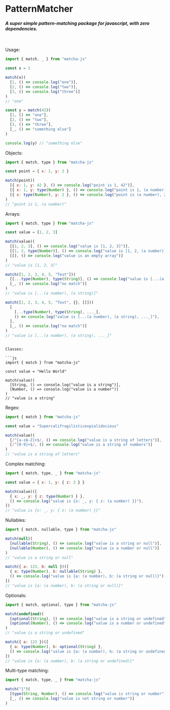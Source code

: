 # **PatternMatcher**

#### _A super simple pattern-matching package for javascript, with zero dependencies._

<br />

Usage:

```js
import { match, _ } from "matcha-js"

const x = 1

match(x)(
  [1, () => console.log("one")],
  [2, () => console.log("two")],
  [3, () => console.log("three")]
)
// "one"

const y = match(42)(
  [1, () => "one"],
  [2, () => "two"],
  [3, () => "three"],
  [_, () => "something else"]
)

console.log(y) // "something else"
```

Objects:

```js
import { match, type } from "matcha-js"

const point = { x: 1, y: 2 }

match(point)(
  [{ x: 1, y: 42 }, () => console.log("point is 1, 42")],
  [{ x: 1, y: type(Number) }, () => console.log("point is 1, (a number)")],
  [{ x: type(Number), y: 2 }, () => console.log("point is (a number), 2")]
)
// "point is 1, (a number)"
```

Arrays:

```js
import { match, type } from "matcha-js"

const value = [1, 2, 3]

match(value)(
  [[1, 2, 3], () => console.log("value is [1, 2, 3]")],
  [[1, 2, type(Number)], () => console.log("value is [1, 2, (a number)]")],
  [[], () => console.log("value is an empty array")]
)
// "value is [1, 2, 3]"

match([1, 2, 3, 4, 5, "Test"])(
  [[...type(Number), type(String)], () => console.log("value is [...(a number), (a string)]")],
  [_, () => console.log("no match")]
)
// "value is [...(a number), (a string)]"

match([1, 2, 3, 4, 5, "Test", {}, []])(
  [
    [...type(Number), type(String), ..._],
    () => console.log("value is [...(a number), (a string), ..._]"),
  ],
  [_, () => console.log("no match")]
)
// "value is [...(a number), (a string), ..._]"
```

````

Classes:

```js
import { match } from "matcha-js"

const value = "Hello World"

match(value)(
  [String, () => console.log("value is a string")],
  [Number, () => console.log("value is a number")]
)
// "value is a string"
````

Regex:

```js
import { match } from "matcha-js"

const value = "Supercalifragilisticexpialidocious"

match(value)(
  [/^[a-zA-Z]+$/, () => console.log("value is a string of letters")],
  [/^[0-9]+$/, () => console.log("value is a string of numbers")]
)
// "value is a string of letters"
```

Complex matching:

```js
import { match, type, _ } from "matcha-js"

const value = { x: 1, y: { z: 2 } }

match(value)([
  { x: _, y: { z: type(Number) } },
  () => console.log("value is {x: _, y: { z: (a number) }}"),
])
// "value is {x: _, y: { z: (a number) }}"
```

Nullables:

```js
import { match, nullable, type } from "matcha-js"

match(null)(
  [nullable(String), () => console.log("value is a string or null")],
  [nullable(Number), () => console.log("value is a number or null")]
)
// "value is a string or null"

match({ a: 123, b: null })([
  { a: type(Number), b: nullable(String) },
  () => console.log("value is {a: (a number), b: (a string or null)}"),
])
// "value is {a: (a number), b: (a string or null)}"
```

Optionals:

```js
import { match, optional, type } from "matcha-js"

match(undefined)(
  [optional(String), () => console.log("value is a string or undefined")],
  [optional(Number), () => console.log("value is a number or undefined")]
)
// "value is a string or undefined"

match({ a: 123 })([
  { a: type(Number), b: optional(String) },
  () => console.log("value is {a: (a number), b: (a string or undefined)}"),
])
// "value is {a: (a number), b: (a string or undefined)}"
```

Multi-type matching:

```js
import { match, type, _ } from "matcha-js"

match("1")(
  [type(String, Number), () => console.log("value is string or number")],
  [_, () => console.log("value is not string or number")]
)
```
